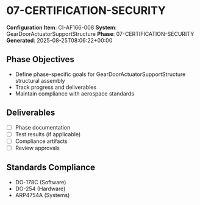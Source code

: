# 07-CERTIFICATION-SECURITY

**Configuration Item**: CI-AF166-008
**System**: GearDoorActuatorSupportStructure
**Phase**: 07-CERTIFICATION-SECURITY
**Generated**: 2025-08-25T08:06:22+00:00

## Phase Objectives
- Define phase-specific goals for GearDoorActuatorSupportStructure structural assembly
- Track progress and deliverables
- Maintain compliance with aerospace standards

## Deliverables
- [ ] Phase documentation
- [ ] Test results (if applicable)
- [ ] Compliance artifacts
- [ ] Review approvals

## Standards Compliance
- DO-178C (Software)
- DO-254 (Hardware)
- ARP4754A (Systems)

